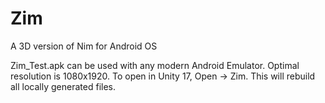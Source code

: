 # Zim
A 3D version of Nim for Android OS

Zim_Test.apk can be used with any modern Android Emulator. Optimal resolution is 1080x1920.
To open in Unity 17, Open -> Zim. This will rebuild all locally generated files.

